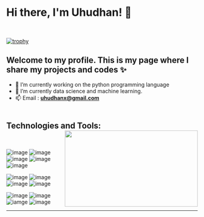 <h1>Hi there, I'm Uhudhan! 👋 </h1>
<br>

[![trophy](https://github-profile-trophy.vercel.app/?username=ryo-ma&theme=onedark)](https://github.com/uhudhanAtes/github-profile-trophy)

<h2>Welcome to my profile. This is my page where I share my projects and codes ✨</h2>

- 🔭 I’m currently working on the python programming language
- 🌱 I’m currently data science and machine learning.
- 📫 Email : **uhudhanx@gmail.com** <br> <br>

<h2>Technologies and Tools: <img src="https://user-images.githubusercontent.com/74038190/212748830-4c709398-a386-4761-84d7-9e10b98fbe6e.gif" alt="" width="350" height="200" align="right"> </h2> <br>

![image](https://img.shields.io/badge/C-00599C?style=for-the-badge&logo=c&logoColor=white)
![image](https://img.shields.io/badge/C%2B%2B-00599C?style=for-the-badge&logo=c%2B%2B&logoColor=white)
![image](https://img.shields.io/badge/Python-FFD43B?style=for-the-badge&logo=python&logoColor=blue)
![image](https://img.shields.io/badge/Numpy-777BB4?style=for-the-badge&logo=numpy&logoColor=white)
![image](https://img.shields.io/badge/Jupyter-F37626.svg?&style=for-the-badge&logo=Jupyter&logoColor=white)

![image](https://img.shields.io/badge/HTML5-E34F26?style=for-the-badge&logo=html5&logoColor=white)
![image](https://img.shields.io/badge/CSS3-1572B6?style=for-the-badge&logo=css3&logoColor=white)
![image](https://img.shields.io/badge/JavaScript-323330?style=for-the-badge&logo=javascript&logoColor=F7DF1E)
![image](https://img.shields.io/badge/Visual_Studio_Code-0078D4?style=for-the-badge&logo=visual%20studio%20code&logoColor=white)


![image](https://img.shields.io/badge/Colab-F9AB00?style=for-the-badge&logo=googlecolab&color=525252)
![image](https://img.shields.io/badge/Visual_Studio-5C2D91?style=for-the-badge&logo=visual%20studio&logoColor=white)
![iamge](https://img.shields.io/badge/conda-342B029.svg?&style=for-the-badge&logo=anaconda&logoColor=white)
![image](https://img.shields.io/badge/.NET-512BD4?style=for-the-badge&logo=dotnet&logoColor=white) <hr>




